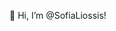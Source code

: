 👋 Hi, I’m @SofiaLiossis!


<!---
SofiaLiossis/SofiaLiossis is a ✨ special ✨ repository because its `README.md` (this file) appears on your GitHub profile.
You can click the Preview link to take a look at your changes.
--->

